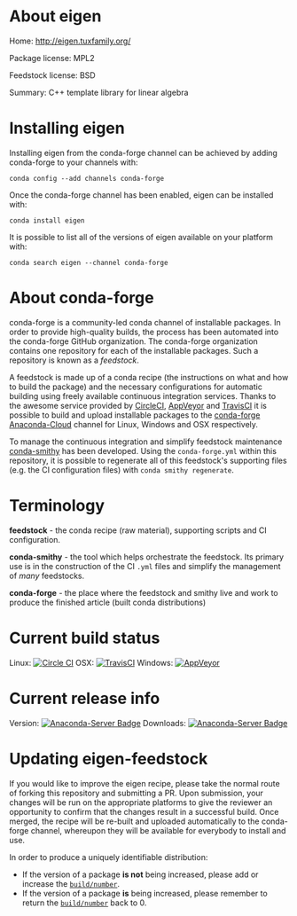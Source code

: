 About eigen
===========

Home: http://eigen.tuxfamily.org/

Package license: MPL2

Feedstock license: BSD

Summary: C++ template library for linear algebra



Installing eigen
================

Installing eigen from the conda-forge channel can be achieved by adding conda-forge to your channels with:

```
conda config --add channels conda-forge
```

Once the conda-forge channel has been enabled, eigen can be installed with:

```
conda install eigen
```

It is possible to list all of the versions of eigen available on your platform with:

```
conda search eigen --channel conda-forge
```


About conda-forge
=================

conda-forge is a community-led conda channel of installable packages.
In order to provide high-quality builds, the process has been automated into the
conda-forge GitHub organization. The conda-forge organization contains one repository 
for each of the installable packages. Such a repository is known as a *feedstock*.

A feedstock is made up of a conda recipe (the instructions on what and how to build
the package) and the necessary configurations for automatic building using freely
available continuous integration services. Thanks to the awesome service provided by
[CircleCI](https://circleci.com/), [AppVeyor](http://www.appveyor.com/)
and [TravisCI](https://travis-ci.org/) it is possible to build and upload installable
packages to the [conda-forge](https://anaconda.org/conda-forge)
[Anaconda-Cloud](http://docs.anaconda.org/) channel for Linux, Windows and OSX respectively.

To manage the continuous integration and simplify feedstock maintenance
[conda-smithy](http://github.com/conda-forge/conda-smithy) has been developed.
Using the ``conda-forge.yml`` within this repository, it is possible to regenerate all of
this feedstock's supporting files (e.g. the CI configuration files) with ``conda smithy regenerate``.


Terminology
===========

**feedstock** - the conda recipe (raw material), supporting scripts and CI configuration.

**conda-smithy** - the tool which helps orchestrate the feedstock.
                   Its primary use is in the construction of the CI ``.yml`` files
                   and simplify the management of *many* feedstocks.

**conda-forge** - the place where the feedstock and smithy live and work to
                  produce the finished article (built conda distributions)

Current build status
====================
Linux: [![Circle CI](https://circleci.com/gh/conda-forge/eigen-feedstock.svg?style=svg)](https://circleci.com/gh/conda-forge/eigen-feedstock)
OSX: [![TravisCI](https://travis-ci.org/conda-forge/eigen-feedstock.svg?branch=master)](https://travis-ci.org/conda-forge/eigen-feedstock) 
Windows: [![AppVeyor](https://ci.appveyor.com/api/projects/status/github/conda-forge/eigen-feedstock?svg=True)](https://ci.appveyor.com/project/conda-forge/eigen-feedstock/branch/master)

Current release info
====================
Version: [![Anaconda-Server Badge](https://anaconda.org/conda-forge/eigen/badges/version.svg)](https://anaconda.org/conda-forge/eigen)
Downloads: [![Anaconda-Server Badge](https://anaconda.org/conda-forge/eigen/badges/downloads.svg)](https://anaconda.org/conda-forge/eigen)


Updating eigen-feedstock
========================

If you would like to improve the eigen recipe, please take the normal
route of forking this repository and submitting a PR. Upon submission, your changes will
be run on the appropriate platforms to give the reviewer an opportunity to confirm that the
changes result in a successful build. Once merged, the recipe will be re-built and uploaded
automatically to the conda-forge channel, whereupon they will be available for everybody to
install and use.

In order to produce a uniquely identifiable distribution:
 * If the version of a package **is not** being increased, please add or increase
   the [``build/number``](http://conda.pydata.org/docs/building/meta-yaml.html#build-number-and-string). 
 * If the version of a package **is** being increased, please remember to return
   the [``build/number``](http://conda.pydata.org/docs/building/meta-yaml.html#build-number-and-string)
   back to 0.
